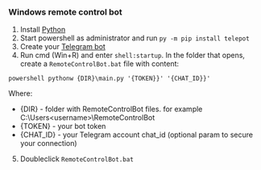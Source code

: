 ### Windows remote control bot ###

1. Install [Python](https://www.python.org/downloads/)
2. Start powershell as administrator and run `py -m pip install telepot`
3. Create your [Telegram bot](https://core.telegram.org/bots)
4. Run cmd (Win+R) and enter `shell:startup`. In the folder that opens, create a `RemoteControlBot.bat` file with content:
```shell script
powershell pythonw {DIR}\main.py '{TOKEN}}' '{CHAT_ID}}'
```
Where:
- {DIR} - folder with RemoteControlBot files. for example C:\Users\<username>\RemoteControlBot
- {TOKEN} - your bot token
- {CHAT_ID} - your Telegram account chat_id (optional param to secure your connection)
5. Doubleclick `RemoteControlBot.bat`
